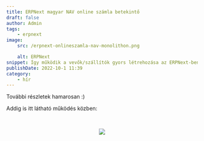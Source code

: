 ```yaml
---
title: ERPNext magyar NAV online számla betekintő
draft: false
author: Admin
tags:
    - erpnext
image:
    src: /erpnext-onlineszamla-nav-monolithon.png

    alt: ERPNext
snippet: Így működik a vevők/szállítók gyors létrehozása az ERPNext-ben. Ehhez a NAV online számla rendszeréből adószám alapján kapjuk az adatot. Ez az ERPNext magyar NAV kompatibilis számlázás alapja.
publishDate: 2022-10-1 11:39
category:
    - hír
---
```


<p>További részletek hamarosan :)</p><p>Addig is itt látható működés közben: </p><p><br></p><p style="text-align: center;"><img src="/images/jFrMpG9.gif"></p>
